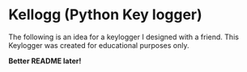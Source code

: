 # Kellogg (Python Key logger)

The following is an idea for a keylogger I designed with a friend. This Keylogger was created for educational purposes only. 


__Better README later!__
